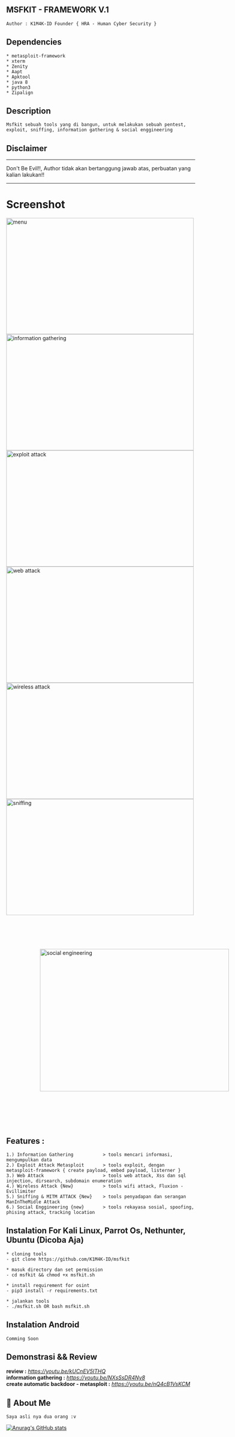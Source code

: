 ## MSFKIT - FRAMEWORK V.1
```
Author : K1M4K-ID Founder { HRA - Human Cyber Security }
```

## Dependencies
```
* metasploit-framework
* xterm
* Zenity
* Aapt
* Apktool
* java 8
* python3
* Zipalign
```

## Description
 ```
Msfkit sebuah tools yang di bangun, untuk melakukan sebuah pentest, exploit, sniffing, information gathering & social enggineering
 ```
 
## Disclaimer
***
Don't Be Evil!!, Author tidak akan bertanggung jawab atas, perbuatan yang kalian lakukan!!
***
 
# Screenshot 
<img src="/images/menu" alt="menu" style="width:500px;height:310px;"> <img src="/images/information%20gathering" alt="information gathering" style="width:500px;height:310px;">
<img src="/images/exploit%20attack" alt="exploit attack" style="width:500px;height:310px;"> <img src="/images/web%20attack" alt="web attack" style="width:500px;height:310px;">
<img src="/images/wifi%20attack" alt="wireless attack" style="width:500px;height:310px;"> <img src="/images/sniffing" alt="sniffing" style="width:500px;height:310px;"> 
<img src="/images/social%20engineering" alt="social engineering" style="width:505px;height:380px;margin: 90px;width: 100%;">

## Features : 
```  
1.) Information Gathering           > tools mencari informasi, mengumpulkan data
2.) Exploit Attack Metasploit       > tools exploit, dengan metasploit-framework { create payload, embed payload, listerner }
3.) Web Attack                      > tools web attack, Xss dan sql injection, dirsearch, subdomain enumeration
4.) Wireless Attack {New}           > tools wifi attack, Fluxion - Evillimiter
5.) Sniffing & MITM ATTACK {New}    > tools penyadapan dan serangan ManInTheMidle Attack
6.) Social Enggineering {new}       > tools rekayasa sosial, spoofing, phising attack, tracking location
```
## Instalation For Kali Linux, Parrot Os, Nethunter, Ubuntu (Dicoba Aja)
```
* cloning tools
- git clone https://github.com/K1M4K-ID/msfkit

* masuk directory dan set permission
- cd msfkit && chmod +x msfkit.sh

* install requirement for osint
- pip3 install -r requirements.txt

* jalankan tools
- ./msfkit.sh OR bash msfkit.sh
```

## Instalation Android
```
Comming Soon
```

## Demonstrasi && Review

<b>review :</b> <i>https://youtu.be/kUCnEV5ITHQ</i><br>
<b>information gathering :</b> <i>https://youtu.be/NXsSsDR4Ny8</i><br>
<b>create automatic backdoor - metasploit :</b> <i>https://youtu.be/nQ4cB1VsKCM</i>


## 🚀 About Me
```
Saya asli nya dua orang :v
```


[![Anurag's GitHub stats](https://github-readme-stats.vercel.app/api?username=K1M4K-ID)](https://github.com/anuraghazra/github-readme-stats)
